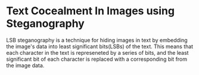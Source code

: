 # Text Cocealment In Images using Steganography
LSB steganography is a technique for hiding images in text by embedding the image's data into least
significant bits(LSBs) of the text. This means that each character in the text is represeneted by a 
series of bits, and the least significant bit of each character is replaced with a corresponding bit 
from the image data. 
